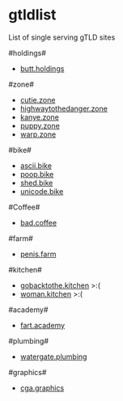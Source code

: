 gtldlist
========

List of single serving gTLD sites

#holdings#

* [butt.holdings](http://butt.holdings)

#zone#
* [cutie.zone](http://cutie.zone)
* [highwaytothedanger.zone](http://highwaytothedanger.zone)
* [kanye.zone](http://kanye.zone)
* [puppy.zone](http://puppy.zone)
* [warp.zone](http://warp.zone)

#bike#
* [ascii.bike](http://ascii.bike)
* [poop.bike](http://poop.bike)
* [shed.bike](http://shed.bike)
* [unicode.bike](http://unicode.bike)

#Coffee#
* [bad.coffee](http://bad.coffee)

#farm#
* [penis.farm](http://penis.farm)

#kitchen#
* [gobacktothe.kitchen](http://gobacktothe.kitchen/) >:(
* [woman.kitchen](http://woman.kitchen/) >:(

#academy#
* [fart.academy](http://fart.academy)

#plumbing#
* [watergate.plumbing](http://watergate.plumbing)

#graphics#
* [cga.graphics](http://cga.graphics)
